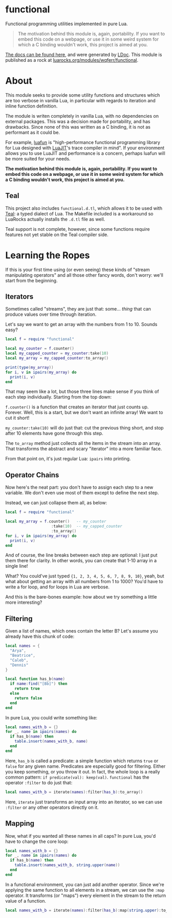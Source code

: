 # functional
Functional programming utilities implemented in pure Lua.

> The motivation behind this module is, again, portability.
If you want to embed this code on a webpage, or use it in some weird
system for which a C binding wouldn't work, this project is aimed
at you.

[The docs can be found here](https://wqferr.github.io/functional/), and were
generated by [LDoc](https://github.com/stevedonovan/LDoc). This module is
published as a rock at [luarocks.org/modules/wqferr/functional](http://luarocks.org/modules/wqferr/functional).

# About
This module seeks to provide some utility functions and structures
which are too verbose in vanilla Lua, in particular with regards to iteration
and inline function definition.

The module is writen completely in vanilla Lua,
with no dependencies on external packages. This was a decision made for
portability, and has drawbacks. Since none of this was written as a C binding, it is not
as performant as it could be.

For example, [luafun](https://github.com/luafun/luafun)
is "high-performance functional programming library for Lua designed with
[LuaJIT](http://luajit.org/luajit.html)'s trace compiler in mind".
If your environment allows you to use LuaJIT and performance is a
concern, perhaps luafun will be more suited for your needs.

**The motivation behind this module is, again, portability.
If you want to embed this code on a webpage, or use it in some weird
system for which a C binding wouldn't work, this project is aimed
at you.**

## Teal
This project also includes `functional.d.tl`, which allows it to be used with
[Teal](https://github.com/teal-language/tl): a typed dialect of Lua. The Makefile
included is a workaround so LuaRocks actually installs the `.d.tl` file as well.

Teal support is not complete, however, since some functions require features not
yet stable on the Teal compiler side.

# Learning the Ropes

If this is your first time using (or even seeing) these kinds of "stream manipulating
operators" and all those other fancy words, don't worry: we'll start from the beginning.

## Iterators

Sometimes called "streams", they are just that: some... *thing* that can produce values
over time through iteration.

Let's say we want to get an array with the numbers from 1 to 10. Sounds easy?

```lua
local f = require "functional"

local my_counter = f.counter()
local my_capped_counter = my_counter:take(10)
local my_array = my_capped_counter:to_array()

print(type(my_array))
for i, v in ipairs(my_array) do
  print(i, v)
end
```

That may seem like a lot, but those three lines make sense if you think of each step
individually. Starting from the top down:

`f.counter()` is a function that creates an iterator that just counts up. Forever.
Well, this is a start, but we don't want an infinite array! We want to cut it short!

`my_counter:take(10)` will do just that: cut the previous thing short, and stop
after 10 elements have gone through this step.

The `to_array` method just collects all the items in the stream into an array. That
transforms the abstract and scary "iterator" into a more familiar face.

From that point on, it's just regular Lua: `ipairs` into printing.

## Operator Chains

Now here's the neat part: you don't have to assign each step to a new variable. We don't
even use most of them except to define the next step.

Instead, we can just collapse them all, as below:

```lua
local f = require "functional"

local my_array = f.counter()   -- my_counter
                    :take(10)  -- my_capped_counter
                    :to_array()
for i, v in ipairs(my_array) do
  print(i, v)
end
```

And of course, the line breaks between each step are optional: I just put them there for clarity.
In other words, you can create that 1-10 array in a single line!

What? You could've just typed `{1, 2, 3, 4, 5, 6, 7, 8, 9, 10}`, yeah, but what about getting
an array with all numbers from 1 to 1000? You'd have to write a for loop, and for loops in Lua
are verbose.

And this is the bare-bones example: how about we try something a little more interesting?

## Filtering

Given a list of names, which ones contain the letter B? Let's assume you already have this
chunk of code:

```lua
local names = {
  "Arya",
  "Beatrice",
  "Caleb",
  "Dennis"
}

local function has_b(name)
  if name:find("[Bb]") then
    return true
  else
    return false
  end
end
```

In pure Lua, you could write something like:
```lua
local names_with_b = {}
for _, name in ipairs(names) do
  if has_b(name) then
    table.insert(names_with_b, name)
  end
end
```

Here, `has_b` is called a predicate: a simple function which returns `true` or `false` for any given name.
Predicates are especially good for filtering. Either you keep something, or you throw it out. In fact, the
whole loop is a really common pattern: `if predicate(val): keep(val)`. `functional` has the operator
`:filter` to do just that:

```lua
local names_with_b = iterate(names):filter(has_b):to_array()
```

Here, `iterate` just transforms an input array into an iterator, so we can use `:filter` or any other
operators directly on it.

## Mapping

Now, what if you wanted all these names in all caps? In pure Lua, you'd have to change
the core loop:

```lua
local names_with_b = {}
for _, name in ipairs(names) do
  if has_b(name) then
    table.insert(names_with_b, string.upper(name))
  end
end
```

In a functional environment, you can just add another operator. Since we're applying the same
function to all elements in a stream, we can use the `:map` operator. It transforms (or "maps")
every element in the stream to the return value of a function.

```lua
local names_with_b = iterate(names):filter(has_b):map(string.upper):to_array()
```